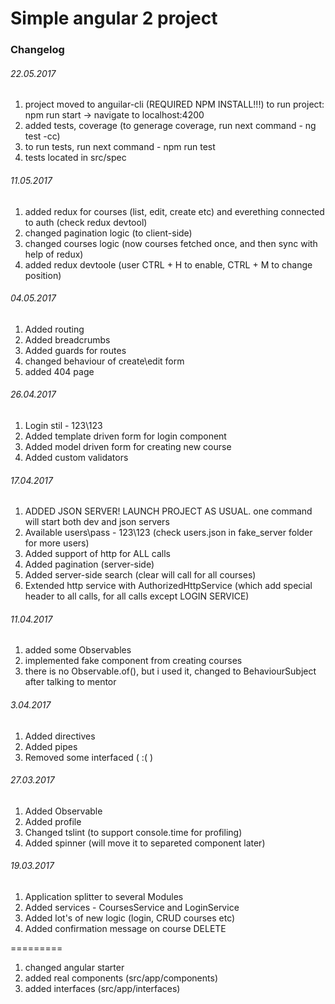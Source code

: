# Simple angular 2 project

### Changelog

###### 22.05.2017
1) project moved to anguilar-cli (REQUIRED NPM INSTALL!!!)
    to run project: npm run start -> navigate to localhost:4200
2) added tests, coverage (to generage coverage, run next command -     ng test -cc)
3) to run tests, run next command -    npm run test
4) tests located in src/spec

###### 11.05.2017
1) added redux for courses (list, edit, create etc) and everething connected to auth (check redux devtool)
2) changed pagination logic (to client-side)
3) changed courses logic (now courses fetched once, and then sync with help of redux)
4) added redux devtoole (user CTRL + H to enable, CTRL + M to change position)

###### 04.05.2017
1) Added routing
2) Added breadcrumbs
3) Added guards for routes
4) changed behaviour of create\edit form
5) added 404 page


###### 26.04.2017
1) Login stil - 123\123
2) Added template driven form for login component
3) Added model driven form for creating new course
4) Added custom validators

###### 17.04.2017
1) ADDED JSON SERVER! LAUNCH PROJECT AS USUAL. one command will start both dev and json servers
2) Available users\pass - 123\123 (check users.json in fake_server folder for more users)
3) Added support of http for ALL calls
4) Added pagination (server-side)
5) Added server-side search (clear will call for all courses)
6) Extended http service with AuthorizedHttpService (which add special header to all calls, for all calls except LOGIN SERVICE)

###### 11.04.2017
1) added some Observables
2) implemented fake component from creating courses
3) there is no Observable.of(), but i used it, changed to BehaviourSubject after talking to mentor

###### 3.04.2017
1) Added directives
2) Added pipes
3) Removed some interfaced ( :( )

###### 27.03.2017
1) Added Observable
2) Added profile
3) Changed tslint (to support console.time for profiling)
4) Added spinner (will move it to separeted component later)

###### 19.03.2017
1) Application splitter to several Modules
2) Added services - CoursesService and LoginService
3) Added lot's of new logic (login, CRUD courses etc)
4) Added confirmation message on course DELETE

=========

1) changed angular starter
2) added real components (src/app/components)
3) added interfaces (src/app/interfaces)

